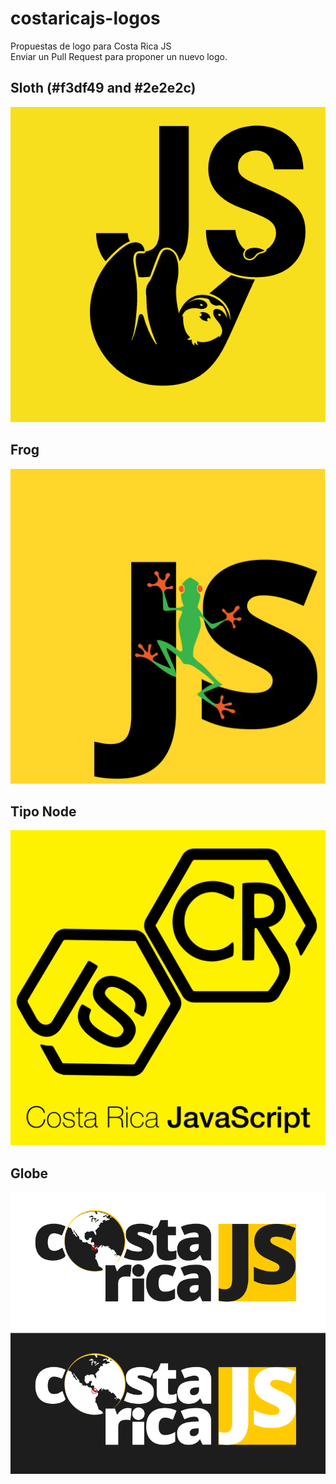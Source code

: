 # costaricajs-logos  

Propuestas de logo para Costa Rica JS    
Enviar un Pull Request para proponer un nuevo logo.   

## Sloth (#f3df49 and #2e2e2c)
![](https://raw.githubusercontent.com/CostaRicaJS/costaricajs-logos/master/sloth/CostaRicaJS-Sloth.png)

## Frog
![](https://raw.githubusercontent.com/CostaRicaJS/costaricajs-logos/master/frog/logo_costaricajs.png)

## Tipo Node
![](https://raw.githubusercontent.com/CostaRicaJS/costaricajs-logos/master/tipo-node/logoNode.jpg)

## Globe
![](https://raw.githubusercontent.com/CostaRicaJS/costaricajs-logos/master/globe/globe-1.png)

